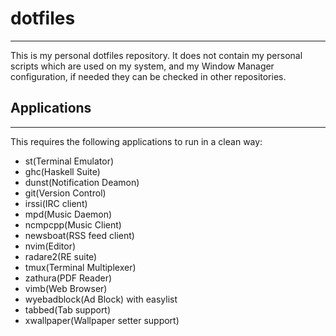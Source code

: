 # dotfiles
--------
This is my personal dotfiles repository. It does not contain my personal
scripts which are used on my system, and my Window Manager
configuration, if needed they can be checked in other repositories.

## Applications
---------------
This requires the following applications to run in a clean way:
- st(Terminal Emulator)
- ghc(Haskell Suite)
- dunst(Notification Deamon)
- git(Version Control)
- irssi(IRC client)
- mpd(Music Daemon)
- ncmpcpp(Music Client)
- newsboat(RSS feed client)
- nvim(Editor)
- radare2(RE suite)
- tmux(Terminal Multiplexer)
- zathura(PDF Reader)
- vimb(Web Browser)
- wyebadblock(Ad Block) with easylist
- tabbed(Tab support)
- xwallpaper(Wallpaper setter support)
